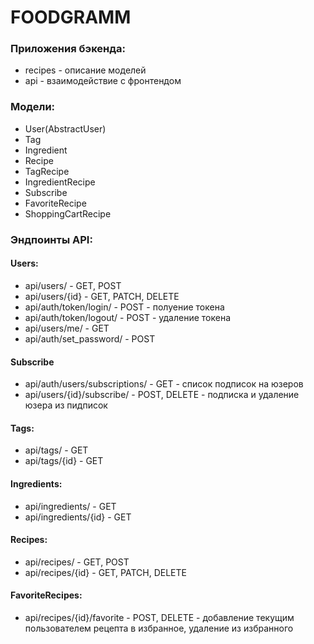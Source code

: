 # FOODGRAMM


### Приложения бэкенда:
- recipes - описание моделей
- api - взаимодействие с фронтендом

### Модели:
- User(AbstractUser)
- Tag
- Ingredient
- Recipe
- TagRecipe
- IngredientRecipe
- Subscribe
- FavoriteRecipe
- ShoppingCartRecipe

### Эндпоинты API:
#### Users:
- api/users/ - GET, POST
- api/users/{id} - GET, PATCH, DELETE
- api/auth/token/login/ - POST - полуение токена
- api/auth/token/logout/ - POST - удаление токена
- api/users/me/ - GET
- api/auth/set_password/ - POST
#### Subscribe
- api/auth/users/subscriptions/ - GET - список подписок на юзеров
- api/users/{id}/subscribe/ - POST, DELETE - подписка и удаление юзера из пидписок
#### Tags:
- api/tags/ - GET
- api/tags/{id} - GET
#### Ingredients:
- api/ingredients/ - GET
- api/ingredients/{id} - GET
#### Recipes:
- api/recipes/ - GET, POST
- api/recipes/{id} - GET, PATCH, DELETE
#### FavoriteRecipes:
- api/recipes/{id}/favorite - POST, DELETE - добавление текущим пользователем рецепта в избранное, удаление из избранного
  


